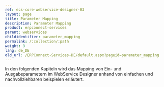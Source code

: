 ```yaml
---
ref: ecs-core-webservice-designer-03
layout: page
title: Parameter Mapping
description: Parameter Mapping
product: erpconnect-services
parent: webservices
childidentifier: parameter_mapping
permalink: /:collection/:path
weight: 3
lang: de_DE
old_url: /ERPConnect-Services-DE/default.aspx?pageid=parameter_mapping
---
```


In den folgenden Kapiteln wird das Mapping von Ein- und Ausgabeparametern im WebService Designer anhand von einfachen und nachvollziehbaren beispielen erläutert. 